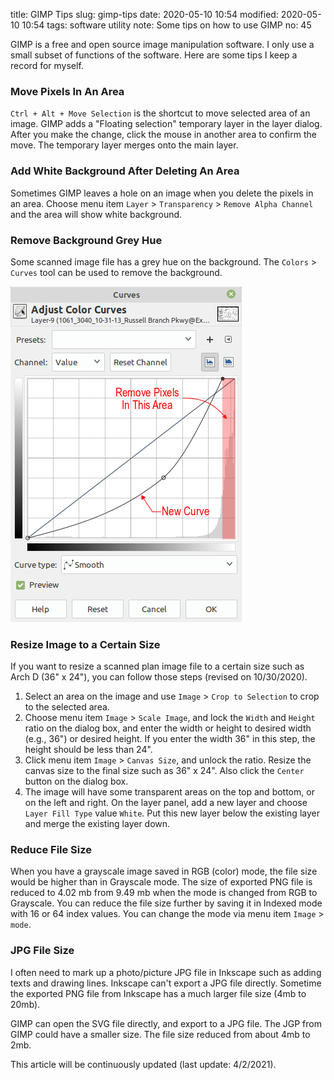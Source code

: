 title: GIMP Tips
slug: gimp-tips
date: 2020-05-10 10:54
modified: 2020-05-10 10:54
tags: software utility
note: Some tips on how to use GIMP
no: 45

GIMP is a free and open source image manipulation software. I only use a small
subset of functions of the software.  Here are some tips I keep a record for
myself. 

### Move Pixels In An Area

`Ctrl + Alt + Move Selection` is the shortcut to move selected area of an image.
GIMP adds a "Floating selection" temporary layer in the layer dialog.  After you
make the change, click the mouse in another area to confirm the move. The
temporary layer merges onto the main layer. 

### Add White Background After Deleting An Area

Sometimes GIMP leaves a hole on an image when you delete the pixels in an area.
Choose menu item `Layer` > `Transparency` > `Remove Alpha Channel` and the area
will show white background.

### Remove Background Grey Hue

Some scanned image file has a grey hue on the background. The `Colors` >
`Curves` tool can be used to remove the background. 


<div style="max-width:400px">
  <img class="img-fluid pb-3" src="/images/gimp/gimp-curve-r.png" alt="gimp curve"> 
</div>

### Resize Image to a Certain Size

If you want to resize a scanned plan image file to a certain size such as Arch D (36"
x 24"), you can follow those steps (revised on 10/30/2020). 

1. Select an area on the image and use `Image` > `Crop to Selection` to 
   crop to the selected area. 
2. Choose menu item `Image` > `Scale Image`, and lock the `Width` and 
   `Height` ratio on the dialog box, and enter the width or height to 
   desired width (e.g., 36") or desired height. If you enter the width
   36" in this step, the height should be less than 24". 
3. Click menu item `Image` > `Canvas Size`, and unlock the ratio. Resize
   the canvas size to the final size such as 36" x 24". Also click the 
   `Center` button on the dialog box. 
4. The image will have some transparent areas on the top and bottom, or
   on the left and right. On the layer panel, add a new layer and choose
   `Layer Fill Type` value `White`. Put this new layer below the existing
   layer and merge the existing layer down. 


### Reduce File Size

When you have a grayscale image saved in RGB (color) mode, the file size would be 
higher than in Grayscale mode.  The size of exported PNG file is reduced to 4.02 mb from 
9.49 mb when the mode is changed from RGB to Grayscale. You can reduce the file 
size further by saving it in Indexed mode with 16 or 64 index values. You can change 
the mode via menu item `Image` > `mode`. 


### JPG File Size

I often need to mark up a photo/picture JPG file in Inkscape such as adding texts 
and drawing lines. Inkscape can't export a JPG file directly. Sometime the exported 
PNG file from Inkscape has a much larger file size (4mb to 20mb). 

GIMP can open the SVG file directly, and export to a JPG file. The JGP from GIMP 
could have a smaller size.  The file size reduced from about 4mb to 2mb.


<p class="text-muted">This article will be continuously updated (last update: 4/2/2021). <p>


